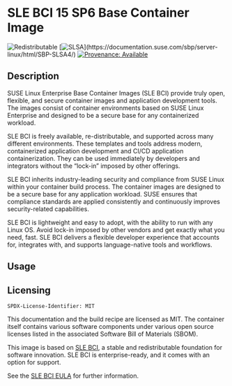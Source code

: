 # SLE BCI 15 SP6 Base Container Image
![Redistributable](https://img.shields.io/badge/Redistributable-Yes-green)
[![SLSA](https://img.shields.io/badge/SLSA_(v0.1)-Level_4-Green)](https://documentation.suse.com/sbp/server-linux/html/SBP-SLSA4/)
[![Provenance: Available](https://img.shields.io/badge/Provenance-Available-Green)](https://documentation.suse.com/container/all/html/Container-guide/index.html#container-verify)

## Description

SUSE Linux Enterprise Base Container Images (SLE BCI) provide truly open,
flexible, and secure container images and application development tools. The
images consist of container environments based on SUSE Linux Enterprise and
designed to be a secure base for any containerized workload.

SLE BCI is freely available, re-distributable, and supported across many
different environments. These templates and tools address modern, containerized
application development and CI/CD application containerization.  They can be
used immediately by developers and integrators without the “lock-in” imposed by
other offerings.

SLE BCI inherits industry-leading security and compliance from SUSE Linux
within your container build process. The container images are designed to be a
secure base for any application workload. SUSE ensures that compliance
standards are applied consistently and continuously improves security-related
capabilities.

SLE BCI is lightweight and easy to adopt, with the ability to run with any
Linux OS. Avoid lock-in imposed by other vendors and get exactly what you need,
fast. SLE BCI delivers a flexible developer experience that accounts for,
integrates with, and supports language-native tools and workflows.

## Usage

## Licensing

`SPDX-License-Identifier: MIT`

This documentation and the build recipe are licensed as MIT.
The container itself contains various software components under various open source licenses listed in the associated
Software Bill of Materials (SBOM).

This image is based on [SLE BCI](https://opensource.suse.com/bci/), a stable and redistributable foundation for software innovation. SLE BCI is enterprise-ready, and it comes with an option for support.

See the [SLE BCI EULA](https://www.suse.com/licensing/eula/#bci) for further information.
